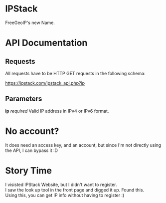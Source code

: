 # IPStack
FreeGeoIP's new Name.
# API Documentation

## Requests

All requests have to be HTTP GET requests in the following schema:  

https://ipstack.com/ipstack_api.php?ip

## Parameters

**ip** *required* Valid IP address in IPv4 or IPv6 format. 

# No account?
It does need an access key, and an account, but since I'm not directly using the API, I can bypass it :D

# Story Time
I visisted IPStack Website, but I didn't want to register.  
I saw the look up tool in the front page and digged it up. Found this.  
Using this, you can get IP info without having to register :)
